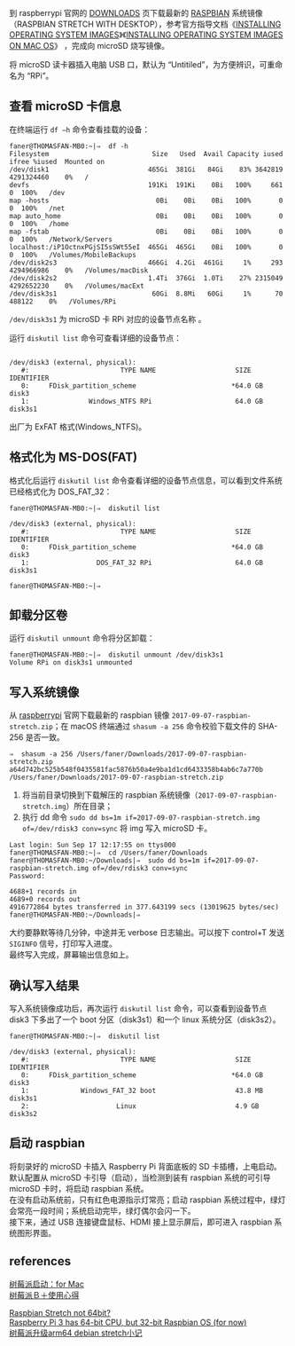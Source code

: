 到 raspberrypi 官网的 [DOWNLOADS](https://www.raspberrypi.org/downloads/) 页下载最新的 [RASPBIAN](https://www.raspberrypi.org/downloads/raspbian/) 系统镜像（RASPBIAN STRETCH WITH DESKTOP），参考官方指导文档《[INSTALLING OPERATING SYSTEM IMAGES](https://www.raspberrypi.org/documentation/installation/installing-images/README.md)》《[INSTALLING OPERATING SYSTEM IMAGES ON MAC OS](https://www.raspberrypi.org/documentation/installation/installing-images/mac.md)》 ，完成向 microSD 烧写镜像。

将 microSD 读卡器插入电脑 USB 口，默认为 “Untitiled”，为方便辨识，可重命名为 “RPi”。

## 查看 microSD 卡信息
在终端运行 `df –h` 命令查看挂载的设备：

```Shell
faner@THOMASFAN-MB0:~|⇒  df -h
Filesystem                          Size   Used  Avail Capacity iused      ifree %iused  Mounted on
/dev/disk1                         465Gi  381Gi   84Gi    83% 3642819 4291324460    0%   /
devfs                              191Ki  191Ki    0Bi   100%     661          0  100%   /dev
map -hosts                           0Bi    0Bi    0Bi   100%       0          0  100%   /net
map auto_home                        0Bi    0Bi    0Bi   100%       0          0  100%   /home
map -fstab                           0Bi    0Bi    0Bi   100%       0          0  100%   /Network/Servers
localhost:/iP1OctnxPGjSI5sSWt55eI  465Gi  465Gi    0Bi   100%       0          0  100%   /Volumes/MobileBackups
/dev/disk2s3                       466Gi  4.2Gi  461Gi     1%     293 4294966986    0%   /Volumes/macDisk
/dev/disk2s2                       1.4Ti  376Gi  1.0Ti    27% 2315049 4292652230    0%   /Volumes/macExt
/dev/disk3s1                        60Gi  8.8Mi   60Gi     1%      70     488122    0%   /Volumes/RPi
```

`/dev/disk3s1` 为 microSD 卡 RPi 对应的设备节点名称 。

运行 `diskutil list` 命令可查看详细的设备节点：

```Shell

/dev/disk3 (external, physical):
   #:                       TYPE NAME                    SIZE       IDENTIFIER
   0:     FDisk_partition_scheme                        *64.0 GB    disk3
   1:               Windows_NTFS RPi                     64.0 GB    disk3s1
```

出厂为 ExFAT 格式(Windows_NTFS)。

## 格式化为 MS-DOS(FAT)
格式化后运行 `diskutil list` 命令查看详细的设备节点信息，可以看到文件系统已经格式化为 DOS_FAT_32：

```Shell
faner@THOMASFAN-MB0:~|⇒  diskutil list

/dev/disk3 (external, physical):
   #:                       TYPE NAME                    SIZE       IDENTIFIER
   0:     FDisk_partition_scheme                        *64.0 GB    disk3
   1:                 DOS_FAT_32 RPi                     64.0 GB    disk3s1

faner@THOMASFAN-MB0:~|⇒  
```

## 卸载分区卷
运行 `diskutil unmount` 命令将分区卸载：

```Shell
faner@THOMASFAN-MB0:~|⇒  diskutil unmount /dev/disk3s1 
Volume RPi on disk3s1 unmounted
```

## 写入系统镜像
从 [raspberrypi](https://www.raspberrypi.org/products) 官网下载最新的 raspbian 镜像 `2017-09-07-raspbian-stretch.zip`；在 macOS 终端通过 `shasum -a 256` 命令校验下载文件的 SHA-256 是否一致。

```Shell
⇒  shasum -a 256 /Users/faner/Downloads/2017-09-07-raspbian-stretch.zip 
a64d742bc525b548f0435581fac5876b50a4e9ba1d1cd6433358b4ab6c7a770b  /Users/faner/Downloads/2017-09-07-raspbian-stretch.zip
```

1. 将当前目录切换到下载解压的 raspbian 系统镜像（`2017-09-07-raspbian-stretch.img`）所在目录；  
2. 执行 dd 命令 `sudo dd bs=1m if=2017-09-07-raspbian-stretch.img of=/dev/rdisk3 conv=sync` 将 img 写入 microSD 卡。  

```Shell
Last login: Sun Sep 17 12:17:55 on ttys000
faner@THOMASFAN-MB0:~|⇒  cd /Users/faner/Downloads 
faner@THOMASFAN-MB0:~/Downloads|⇒  sudo dd bs=1m if=2017-09-07-raspbian-stretch.img of=/dev/rdisk3 conv=sync
Password:

4688+1 records in
4689+0 records out
4916772864 bytes transferred in 377.643199 secs (13019625 bytes/sec)
faner@THOMASFAN-MB0:~/Downloads|⇒  
```

大约要静默等待几分钟，中途并无 verbose 日志输出。可以按下 control+T 发送 `SIGINFO` 信号，打印写入进度。  
最终写入完成，屏幕输出信息如上。  

## 确认写入结果
写入系统镜像成功后，再次运行 `diskutil list` 命令，可以查看到设备节点 disk3 下多出了一个 boot 分区（disk3s1）和一个 linux 系统分区（disk3s2）。

```Shell
faner@THOMASFAN-MB0:~|⇒  diskutil list

/dev/disk3 (external, physical):
   #:                       TYPE NAME                    SIZE       IDENTIFIER
   0:     FDisk_partition_scheme                        *64.0 GB    disk3
   1:             Windows_FAT_32 boot                    43.8 MB    disk3s1
   2:                      Linux                         4.9 GB     disk3s2
```

## 启动 raspbian
将刻录好的 microSD 卡插入 Raspberry Pi 背面底板的 SD 卡插槽，上电启动。  
默认配置从 microSD 卡引导（启动），当检测到装有 raspbian 系统的可引导 microSD 卡时，将启动 raspbian 系统。  
在没有启动系统前，只有红色电源指示灯常亮；启动 raspbian 系统过程中，绿灯会常亮一段时间；系统启动完毕，绿灯偶尔会闪一下。  
接下来，通过 USB 连接键盘鼠标、HDMI 接上显示屏后，即可进入 raspbian 系统图形界面。  

## references
[树莓派启动：for Mac](http://blog.csdn.net/selina013/article/details/51029900)  
[树莓派Ｂ＋使用心得](http://www.cnblogs.com/uestc-mm/p/6290521.html)  

[Raspbian Stretch not 64bit?](https://www.raspberrypi.org/forums/viewtopic.php?f=91&t=192321&sid=505b5ad936e7d4f9a69253b89ced4b3a)  
[Raspberry Pi 3 has 64-bit CPU, but 32-bit Raspbian OS (for now)](http://linuxgizmos.com/raspberry-pi-3-has-a-64-bit-cpu-but-a-32-bit-raspbian-os/)  
[树莓派升级arm64 debian stretch小记](http://www.jianshu.com/p/7b962b038a6c)  
